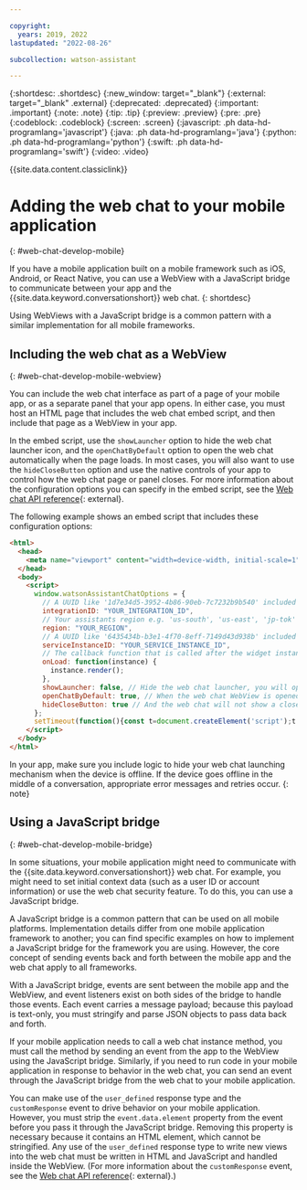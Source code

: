 ```yaml
---

copyright:
  years: 2019, 2022
lastupdated: "2022-08-26"

subcollection: watson-assistant

---
```


{:shortdesc: .shortdesc}
{:new_window: target="_blank"}
{:external: target="_blank" .external}
{:deprecated: .deprecated}
{:important: .important}
{:note: .note}
{:tip: .tip}
{:preview: .preview}
{:pre: .pre}
{:codeblock: .codeblock}
{:screen: .screen}
{:javascript: .ph data-hd-programlang='javascript'}
{:java: .ph data-hd-programlang='java'}
{:python: .ph data-hd-programlang='python'}
{:swift: .ph data-hd-programlang='swift'}
{:video: .video}

{{site.data.content.classiclink}}

# Adding the web chat to your mobile application
{: #web-chat-develop-mobile}

If you have a mobile application built on a mobile framework such as iOS, Android, or React Native, you can use a WebView with a JavaScript bridge to communicate between your app and the {{site.data.keyword.conversationshort}} web chat.
{: shortdesc}

Using WebViews with a JavaScript bridge is a common pattern with a similar implementation for all mobile frameworks.

## Including the web chat as a WebView
{: #web-chat-develop-mobile-webview}

You can include the web chat interface as part of a page of your mobile app, or as a separate panel that your app opens. In either case, you must host an HTML page that includes the web chat embed script, and then include that page as a WebView in your app.

In the embed script, use the `showLauncher` option to hide the web chat launcher icon, and the `openChatByDefault` option to open the web chat automatically when the page loads. In most cases, you will also want to use the `hideCloseButton` option and use the native controls of your app to control how the web chat page or panel closes. For more information about the configuration options you can specify in the embed script, see the [Web chat API reference](https://web-chat.global.assistant.watson.cloud.ibm.com/docs.html?to=api-configuration){: external}.

The following example shows an embed script that includes these configuration options:

```html
<html>
  <head>
    <meta name="viewport" content="width=device-width, initial-scale=1" />
  </head>
  <body>
    <script>
      window.watsonAssistantChatOptions = {
        // A UUID like '1d7e34d5-3952-4b86-90eb-7c7232b9b540' included in the embed code provided in Watson Assistant.
        integrationID: "YOUR_INTEGRATION_ID",
        // Your assistants region e.g. 'us-south', 'us-east', 'jp-tok' 'au-syd', 'eu-gb', 'eu-de', etc.
        region: "YOUR_REGION",
        // A UUID like '6435434b-b3e1-4f70-8eff-7149d43d938b' included in the embed code provided in Watson Assistant.
        serviceInstanceID: "YOUR_SERVICE_INSTANCE_ID",
        // The callback function that is called after the widget instance has been created.
        onLoad: function(instance) {
          instance.render();
        },
        showLauncher: false, // Hide the web chat launcher, you will open the WebView from your mobile application
        openChatByDefault: true, // When the web chat WebView is opened, the web chat will already be open and ready to go.
        hideCloseButton: true // And the web chat will not show a close button, instead relying on the controls to close the WebView
      };
      setTimeout(function(){const t=document.createElement('script');t.src="https://web-chat.global.assistant.watson.appdomain.cloud/versions/" + (window.watsonAssistantChatOptions.clientVersion || 'latest') + "/WatsonAssistantChatEntry.js";document.head.appendChild(t);});
    </script>
  </body>
</html>
```

In your app, make sure you include logic to hide your web chat launching mechanism when the device is offline. If the device goes offline in the middle of a conversation, appropriate error messages and retries occur.
{: note}

## Using a JavaScript bridge
{: #web-chat-develop-mobile-bridge}

In some situations, your mobile application might need to communicate with the {{site.data.keyword.conversationshort}} web chat. For example, you might need to set initial context data (such as a user ID or account information) or use the web chat security feature. To do this, you can use a JavaScript bridge.

A JavaScript bridge is a common pattern that can be used on all mobile platforms. Implementation details differ from one mobile application framework to another; you can find specific examples on how to implement a JavaScript bridge for the framework you are using. However, the core concept of sending events back and forth between the mobile app and the web chat apply to all frameworks.

With a JavaScript bridge, events are sent between the mobile app and the WebView, and event listeners exist on both sides of the bridge to handle those events. Each event carries a message payload; because this payload is text-only, you must stringify and parse JSON objects to pass data back and forth.

If your mobile application needs to call a web chat instance method, you must call the method by sending an event from the app to the WebView using the JavaScript bridge. Similarly, if you need to run code in your mobile application in response to behavior in the web chat, you can send an event through the JavaScript bridge from the web chat to your mobile application.

You can make use of the `user_defined` response type and the `customResponse` event to drive behavior on your mobile application. However, you must strip the `event.data.element` property from the event before you pass it through the JavaScript bridge. Removing this property is necessary because it contains an HTML element, which cannot be stringified. Any use of the `user_defined` response type to write new views into the web chat must be written in HTML and JavaScript and handled inside the WebView. (For more information about the `customResponse` event, see the [Web chat API reference](https://web-chat.global.assistant.watson.cloud.ibm.com/docs.html?to=api-events#customresponse){: external}.)

